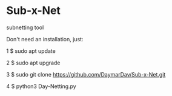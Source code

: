 # Sub-x-Net
subnetting tool

Don't need an installation, just:

  1 $ sudo apt update
  
  2 $ sudo apt upgrade
  
  3 $ sudo git clone https://github.com/DaymarDav/Sub-x-Net.git
  
  4 $ python3 Day-Netting.py
  
